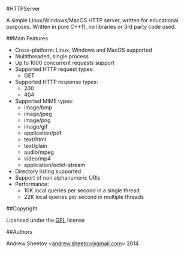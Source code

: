 #HTTPServer

A simple Linux/Windows/MacOS HTTP server, written for educational purposes.
Written in pure C++11, no libraries or 3rd party code used.

##Main Features

* Cross-platform: Linux, Windows and MacOS supported
* Multithreaded, single process
* Up to 1000 concurrent requests support
* Supported HTTP request types:
    * GET
* Supported HTTP response types:
    * 200
    * 404
* Supported MIME types:
    * image/bmp
    * image/jpeg
    * image/png
    * image/gif
    * application/pdf
    * text/html
    * text/plain
    * audio/mpeg
    * video/mp4
    * application/octet-stream
* Directory listing supported
* Support of non alphanumeric URIs
* Performance:
    * 10K local queries per second in a single thread
    * 22K local queries per second in multiple threads

##Copyright

Licensed under the [GPL](http://www.gnu.org/licenses/gpl.txt) license

##Authors

Andrew Sheetov <[andrew.sheetov@gmail.com](mailto:andrew.sheetov@gmail.com)> 2014
